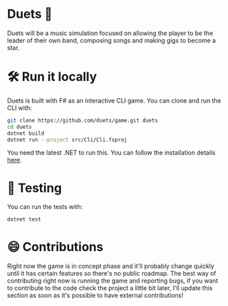 # Duets 🎸

Duets will be a music simulation focused on allowing the player to be the leader of their own band, composing songs and making gigs to become a star.

# 🛠 Run it locally

Duets is built with F# as an interactive CLI game. You can clone and run the CLI with:

```bash
git clone https://github.com/duets/game.git duets
cd duets
dotnet build
dotnet run --project src/Cli/Cli.fsproj
```

You need the latest .NET to run this. You can follow the installation details [here](https://dotnet.microsoft.com/download).

# 🧪 Testing

You can run the tests with:

```bash
dotnet test
```

# 😄 Contributions

Right now the game is in concept phase and it'll probably change quickly until it has certain features so there's no public roadmap. The best way of contributing right now is running the game and reporting bugs, if you want to contribute to the code check the project a little bit later, I'll update this section as soon as it's possible to have external contributions!
